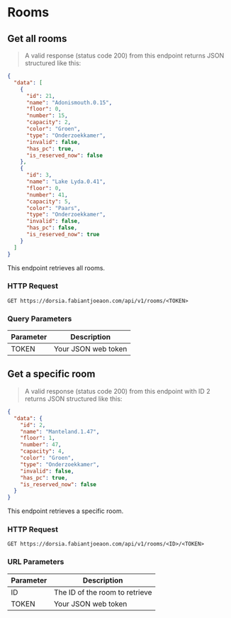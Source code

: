 # Rooms

## Get all rooms
> A valid response (status code 200) from this endpoint returns JSON structured like this:

```json
{
  "data": [
    {
      "id": 21,
      "name": "Adonismouth.0.15",
      "floor": 0,
      "number": 15,
      "capacity": 2,
      "color": "Groen",
      "type": "Onderzoekkamer",
      "invalid": false,
      "has_pc": true,
      "is_reserved_now": false
    },
    {
      "id": 3,
      "name": "Lake Lyda.0.41",
      "floor": 0,
      "number": 41,
      "capacity": 5,
      "color": "Paars",
      "type": "Onderzoekkamer",
      "invalid": false,
      "has_pc": false,
      "is_reserved_now": true
    }
  ]
}
```

This endpoint retrieves all rooms.

### HTTP Request

`GET https://dorsia.fabiantjoeaon.com/api/v1/rooms/<TOKEN>`

### Query Parameters

Parameter | Description
--------- | ------------
TOKEN | Your JSON web token

## Get a specific room
> A valid response (status code 200) from this endpoint with ID 2 returns JSON structured like this:

```json
{
  "data": {
    "id": 2,
    "name": "Manteland.1.47",
    "floor": 1,
    "number": 47,
    "capacity": 4,
    "color": "Groen",
    "type": "Onderzoekkamer",
    "invalid": false,
    "has_pc": true,
    "is_reserved_now": false
  }
}
```

This endpoint retrieves a specific room.

### HTTP Request

`GET https://dorsia.fabiantjoeaon.com/api/v1/rooms/<ID>/<TOKEN>`

### URL Parameters

Parameter | Description
--------- | -----------
ID | The ID of the room to retrieve
TOKEN | Your JSON web token
